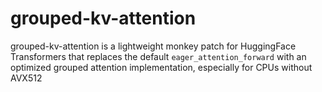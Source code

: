 # grouped-kv-attention
grouped-kv-attention is a lightweight monkey patch for HuggingFace Transformers that replaces the default `eager_attention_forward` with an optimized grouped attention implementation, especially for CPUs without AVX512
